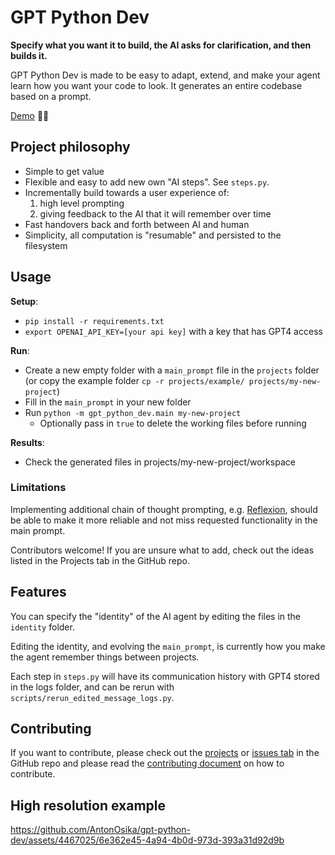 # GPT Python Dev
**Specify what you want it to build, the AI asks for clarification, and then builds it.**

GPT Python Dev is made to be easy to adapt, extend, and make your agent learn how you want your code to look. It generates an entire codebase based on a prompt.

[Demo](https://twitter.com/antonosika/status/1667641038104674306) 👶🤖

## Project philosophy
- Simple to get value
- Flexible and easy to add new own "AI steps". See `steps.py`.
- Incrementally build towards a user experience of:
  1. high level prompting
  2. giving feedback to the AI that it will remember over time
- Fast handovers back and forth between AI and human
- Simplicity, all computation is "resumable" and persisted to the filesystem


## Usage

**Setup**:
- `pip install -r requirements.txt`
- `export OPENAI_API_KEY=[your api key]` with a key that has GPT4 access

**Run**:
- Create a new empty folder with a `main_prompt` file in the `projects` folder (or copy the example folder `cp -r projects/example/ projects/my-new-project`)
- Fill in the `main_prompt` in your new folder
- Run `python -m gpt_python_dev.main my-new-project`
  - Optionally pass in `true` to delete the working files before running

**Results**:
- Check the generated files in projects/my-new-project/workspace

### Limitations
Implementing additional chain of thought prompting, e.g. [Reflexion](https://github.com/noahshinn024/reflexion), should be able to make it more reliable and not miss requested functionality in the main prompt.

Contributors welcome! If you are unsure what to add, check out the ideas listed in the Projects tab in the GitHub repo.


## Features
You can specify the "identity" of the AI agent by editing the files in the `identity` folder.

Editing the identity, and evolving the `main_prompt`, is currently how you make the agent remember things between projects.

Each step in `steps.py` will have its communication history with GPT4 stored in the logs folder, and can be rerun with `scripts/rerun_edited_message_logs.py`.

## Contributing
If you want to contribute, please check out the [projects](https://github.com/AntonOsika/gpt-python-dev/projects?query=is%3Aopen) or [issues tab](https://github.com/AntonOsika/gpt-python-dev/issues) in the GitHub repo and please read the [contributing document](.github/CONTRIBUTING.md) on how to contribute.


## High resolution example

https://github.com/AntonOsika/gpt-python-dev/assets/4467025/6e362e45-4a94-4b0d-973d-393a31d92d9b
